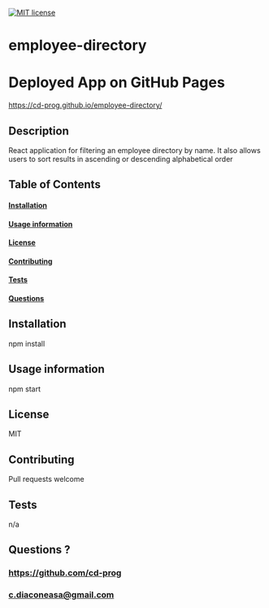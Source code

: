 
[![MIT license](https://img.shields.io/badge/License-MIT-blue.svg)](https://lbesson.mit-license.org/)

# employee-directory
# Deployed App on GitHub Pages
https://cd-prog.github.io/employee-directory/

## Description
React application for filtering an employee directory by name. It  also allows users to sort results in ascending or descending alphabetical order



## Table of Contents
#### [Installation](https://github.com/CD-prog/employee-directory#installation-1)
#### [Usage information](https://github.com/CD-prog/employee-directory#usage-information-1)
#### [License](https://github.com/CD-prog/employee-directory#license-1)
#### [Contributing](https://github.com/CD-prog/employee-directory#contributing-1)
#### [Tests](https://github.com/CD-prog/employee-directory#tests-1)
#### [Questions](https://github.com/CD-prog/employee-directory#questions-)


## Installation
npm install

## Usage information
npm start

## License
MIT

## Contributing
Pull requests welcome

## Tests
n/a

## Questions ?
### https://github.com/cd-prog
### c.diaconeasa@gmail.com
